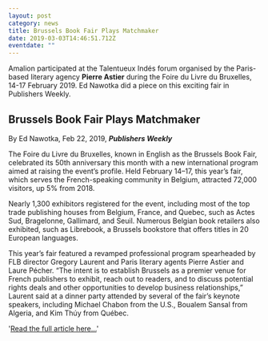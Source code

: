 ```yaml
---
layout: post
category: news
title: Brussels Book Fair Plays Matchmaker
date: 2019-03-03T14:46:51.712Z
eventdate: ""
---
```

Amalion participated at the Talentueux Indés forum organised by the Paris-based literary agency **Pierre Astier** during the Foire du Livre du Bruxelles, 14-17 February 2019. Ed Nawotka did a piece on this exciting fair in Publishers Weekly.

## Brussels Book Fair Plays Matchmaker

By Ed Nawotka, Feb 22, 2019, ***Publishers Weekly***

The Foire du Livre du Bruxelles, known in English as the Brussels Book Fair, celebrated its 50th anniversary this month with a new international program aimed at raising the event’s profile. Held February 14–17, this year’s fair, which serves the French-speaking community in Belgium, attracted 72,000 visitors, up 5% from 2018.

Nearly 1,300 exhibitors registered for the event, including most of the top trade publishing houses from Belgium, France, and Quebec, such as Actes Sud, Bragelonne, Gallimard, and Seuil. Numerous Belgian book retailers also exhibited, such as Librebook, a Brussels bookstore that offers titles in 20 European languages.

This year’s fair featured a revamped professional program spearheaded by FLB director Gregory Laurent and Paris literary agents Pierre Astier and Laure Pécher. “The intent is to establish Brussels as a premier venue for French publishers to exhibit, reach out to readers, and to discuss potential rights deals and other opportunities to develop business relationships,” Laurent said at a dinner party attended by several of the fair’s keynote speakers, including Michael Chabon from the U.S., Boualem Sansal from Algeria, and Kim Thúy from Québec.

'[Read the full article  here...](https://www.publishersweekly.com/pw/by-topic/international/trade-shows/article/79358-brussels-book-fair-plays-matchmaker.html "Brussels Book Fair Plays Matchmaker")'
